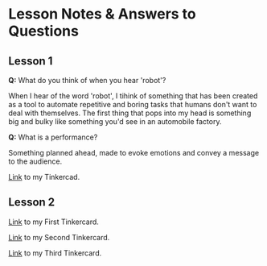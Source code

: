 # Lesson Notes & Answers to Questions

## Lesson 1

**Q:** What do you think of when you hear 'robot'?

When I hear of the word 'robot', I tihink of something that has been created as a tool to automate repetitive and boring tasks that humans don't want to deal with themselves. The first thing that pops into my head is something big and bulky like something you'd see in an automobile factory.

**Q:** What is a performance?

Something planned ahead, made to evoke emotions and convey a message to the audience.

[Link](https://www.tinkercad.com/things/kn3QesZdLRZ-test-1/editel?sharecode=cPB0DPns1K1Gv1LBuPhRZAgusMzb6-AMMuv_wB8kA1A) to my Tinkercad.

## Lesson 2

[Link](https://www.tinkercad.com/things/68WvV1eJIIG-amazing-jaban/editel?tenant=circuits?sharecode=rL5ny9qXZKNev2LRf6V8WvQacGmlnqItvw8I4P3-C98) to my First Tinkercard.

[Link](https://www.tinkercad.com/things/5Ol1xT7pRl9-class-september-92/editel?sharecode=hREjD0gyBZrMa5clbR4jm_GjNbZ7ShZxOAP2EoWHUm4) to my Second Tinkercard.

[Link](https://www.tinkercad.com/things/8jacmHaTrZV-sizzling-gaaris/editel?tenant=circuits?sharecode=g-LZNKEMz9fzKSLjW0EXhI46IVL3ozx0BBvH8TQaIe0) to my Third Tinkercard.

